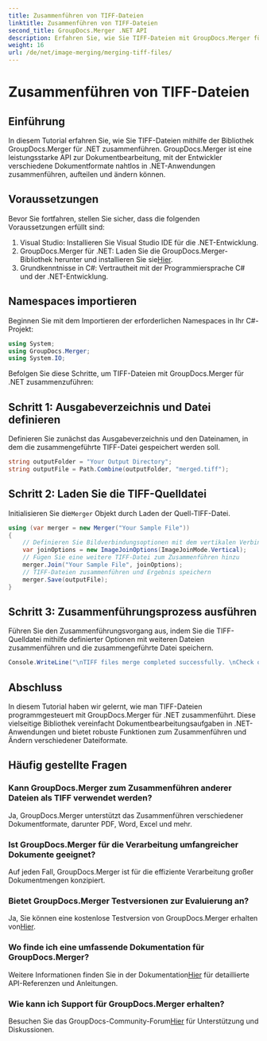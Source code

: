 ```yaml
---
title: Zusammenführen von TIFF-Dateien
linktitle: Zusammenführen von TIFF-Dateien
second_title: GroupDocs.Merger .NET API
description: Erfahren Sie, wie Sie TIFF-Dateien mit GroupDocs.Merger für .NET zusammenführen. Fügen Sie Dokumente nahtlos in Ihren .NET-Anwendungen zusammen, teilen Sie sie auf und ändern Sie sie.
weight: 16
url: /de/net/image-merging/merging-tiff-files/
---
```


# Zusammenführen von TIFF-Dateien

## Einführung
In diesem Tutorial erfahren Sie, wie Sie TIFF-Dateien mithilfe der Bibliothek GroupDocs.Merger für .NET zusammenführen. GroupDocs.Merger ist eine leistungsstarke API zur Dokumentbearbeitung, mit der Entwickler verschiedene Dokumentformate nahtlos in .NET-Anwendungen zusammenführen, aufteilen und ändern können.
## Voraussetzungen
Bevor Sie fortfahren, stellen Sie sicher, dass die folgenden Voraussetzungen erfüllt sind:
1. Visual Studio: Installieren Sie Visual Studio IDE für die .NET-Entwicklung.
2. GroupDocs.Merger für .NET: Laden Sie die GroupDocs.Merger-Bibliothek herunter und installieren Sie sie[Hier](https://releases.groupdocs.com/merger/net/).
3. Grundkenntnisse in C#: Vertrautheit mit der Programmiersprache C# und der .NET-Entwicklung.

## Namespaces importieren
Beginnen Sie mit dem Importieren der erforderlichen Namespaces in Ihr C#-Projekt:
```csharp
using System; 
using GroupDocs.Merger;
using System.IO;
```

Befolgen Sie diese Schritte, um TIFF-Dateien mit GroupDocs.Merger für .NET zusammenzuführen:
## Schritt 1: Ausgabeverzeichnis und Datei definieren
Definieren Sie zunächst das Ausgabeverzeichnis und den Dateinamen, in dem die zusammengeführte TIFF-Datei gespeichert werden soll.
```csharp
string outputFolder = "Your Output Directory";
string outputFile = Path.Combine(outputFolder, "merged.tiff");
```
## Schritt 2: Laden Sie die TIFF-Quelldatei
 Initialisieren Sie die`Merger` Objekt durch Laden der Quell-TIFF-Datei.
```csharp
using (var merger = new Merger("Your Sample File"))
{
    // Definieren Sie Bildverbindungsoptionen mit dem vertikalen Verbindungsmodus
    var joinOptions = new ImageJoinOptions(ImageJoinMode.Vertical);
    // Fügen Sie eine weitere TIFF-Datei zum Zusammenführen hinzu
    merger.Join("Your Sample File", joinOptions);
    // TIFF-Dateien zusammenführen und Ergebnis speichern
    merger.Save(outputFile);
}
```
## Schritt 3: Zusammenführungsprozess ausführen
Führen Sie den Zusammenführungsvorgang aus, indem Sie die TIFF-Quelldatei mithilfe definierter Optionen mit weiteren Dateien zusammenführen und die zusammengeführte Datei speichern.
```csharp
Console.WriteLine("\nTIFF files merge completed successfully. \nCheck output in {0}", outputFolder);
```

## Abschluss
In diesem Tutorial haben wir gelernt, wie man TIFF-Dateien programmgesteuert mit GroupDocs.Merger für .NET zusammenführt. Diese vielseitige Bibliothek vereinfacht Dokumentbearbeitungsaufgaben in .NET-Anwendungen und bietet robuste Funktionen zum Zusammenführen und Ändern verschiedener Dateiformate.

## Häufig gestellte Fragen
### Kann GroupDocs.Merger zum Zusammenführen anderer Dateien als TIFF verwendet werden?
Ja, GroupDocs.Merger unterstützt das Zusammenführen verschiedener Dokumentformate, darunter PDF, Word, Excel und mehr.
### Ist GroupDocs.Merger für die Verarbeitung umfangreicher Dokumente geeignet?
Auf jeden Fall, GroupDocs.Merger ist für die effiziente Verarbeitung großer Dokumentmengen konzipiert.
### Bietet GroupDocs.Merger Testversionen zur Evaluierung an?
 Ja, Sie können eine kostenlose Testversion von GroupDocs.Merger erhalten von[Hier](https://releases.groupdocs.com/).
### Wo finde ich eine umfassende Dokumentation für GroupDocs.Merger?
 Weitere Informationen finden Sie in der Dokumentation[Hier](https://tutorials.groupdocs.com/merger/net/) für detaillierte API-Referenzen und Anleitungen.
### Wie kann ich Support für GroupDocs.Merger erhalten?
 Besuchen Sie das GroupDocs-Community-Forum[Hier](https://forum.groupdocs.com/c/merger/32) für Unterstützung und Diskussionen.